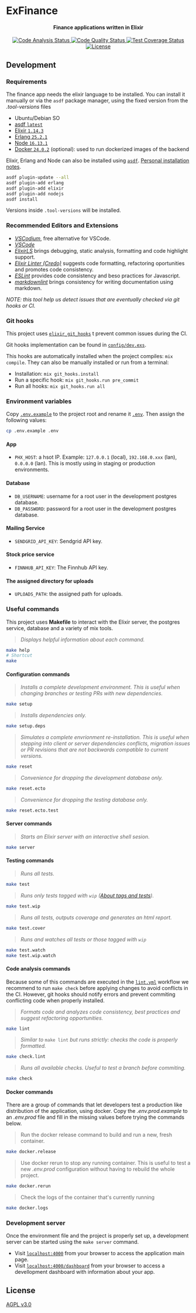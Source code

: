 # ExFinance

<h4 align="center">
  Finance applications written in Elixir
</h4>

<p align="center" style="margin-top: 14px;">
  <a href="https://github.com/sgobotta/ex_finance/actions/workflows/ci.yml">
    <img
      src="https://github.com/sgobotta/ex_finance/actions/workflows/ci.yml/badge.svg"
      alt="Code Analysis Status"
    >
  </a>
  <a
    href="https://www.codacy.com/gh/sgobotta/ex_finance/dashboard?utm_source=github.com&amp;utm_medium=referral&amp;utm_content=sgobotta/ex_finance&amp;utm_campaign=Badge_Grade"
  >
    <img
      src="https://app.codacy.com/project/badge/Grade/3e15a3b02af74d50b9b1be071ebb9110"
      alt="Code Quality Status"
      />
  </a>
  <a href="https://coveralls.io/github/sgobotta/ex_finance">
    <img
      src="https://coveralls.io/repos/github/sgobotta/ex_finance/badge.svg"
      alt="Test Coverage Status"
    />
  </a>
  <a href="https://github.com/sgobotta/ex_finance/blob/main/LICENSE">
    <img
      src="https://img.shields.io/badge/License-GPL%20v3-white.svg"
      alt="License"
    >
  </a>
</p>

## Development

### Requirements

The finance app needs the elixir language to be installed. You can install it manually or via the `asdf` package manager, using the fixed version from the *.tool-versions* files

+ Ubuntu/Debian SO
+ [asdf `latest`](https://asdf-vm.com/guide/getting-started.html#_2-download-asdf)
+ [Elixir `1.14.3`](https://elixir-lang.org/install.html)
+ [Erlang `25.2.1`](https://erlang.org/doc/installation_guide/users_guide.html)
+ [Node `16.13.1`](https://nodejs.org/es/)
+ [Docker `24.0.2`](https://docs.docker.com/desktop/install/ubuntu/) (optional): used to run dockerized images of the backend

Elixir, Erlang and Node can also be installed using [`asdf`](https://asdf-vm.com/#/core-manage-asdf?id=install). [Personal installation notes](https://gist.github.com/sgobotta/514a3e452f7bc37c558fc93a2768ccd2).

 ```bash
 asdf plugin-update --all
 asdf plugin-add erlang
 asdf plugin-add elixir
 asdf plugin-add nodejs
 asdf install
 ```

Versions inside `.tool-versions` will be installed.

### Recommended Editors and Extensions

+ [*VSCodium*](https://vscodium.com/#install), free alternative for VSCode.
+ [*VSCode*](https://code.visualstudio.com/Download)
+ [*ElixirLS*](https://marketplace.visualstudio.com/items?itemName=JakeBecker.elixir-ls) brings debugging, static analysis, formatting and code highlight support.
+ [*Elixir Linter (Credo)*](https://marketplace.visualstudio.com/items?itemName=pantajoe.vscode-elixir-credo) suggests code formatting, refactoring oportunities and promotes code consistency.
+ [*ESLint*](https://marketplace.visualstudio.com/items?itemName=dbaeumer.vscode-eslint) provides code consistency and beso practices for Javascript.
+ [*markdownlint*](https://marketplace.visualstudio.com/items?itemName=DavidAnson.vscode-markdownlint) brings consistency for writing documentation using markdown.

*NOTE: this tool help us detect issues that are eventually checked via git hooks or CI.*

### Git hooks

This project uses [`elixir_git_hooks`](https://github.com/qgadrian/elixir_git_hooks) t prevent common issues during the CI.

Git hooks implementation can be found in [`config/dev.exs`](config/dev.exs).

This hooks are automatically installed when the project compiles: `mix compile`. They can also be manually installed or run from a terminal:

+ Installation: `mix git_hooks.install`
+ Run a specific hook: `mix git_hooks.run pre_commit`
+ Run all hooks: `mix git_hooks.run all`

### Environment variables

Copy [`.env.example`](.env.example) to the project root and rename it [`.env`](.env). Then assign the following values:

```bash
cp .env.example .env
```

#### App

+ `PHX_HOST`: a hsot IP. Example: `127.0.0.1` (local), `192.168.0.xxx` (lan), `0.0.0.0` (lan). This is mostly using in staging or production environments.

#### Database

+ `DB_USERNAME`: username for a root user in the development postgres database.
+ `DB_PASSWORD`: password for a root user in the development postgres database.

#### Mailing Service

+ `SENDGRID_API_KEY`: Sendgrid API key.

#### Stock price service

+ `FINNHUB_API_KEY`: The Finnhub API key.

#### The assigned directory for uploads

+ `UPLOADS_PATH`: the assigned path for uploads.

### Useful commands

This project uses **Makefile** to interact with the Elixir server, the postgres service, database and a variety of mix tools.

> *Displays helpful information about each command.*

```bash
make help
# Shortcut
make
```

#### Configuration commands

> *Installs a complete development environment. This is useful when changing branches or testing PRs with new dependencies.*

```bash
make setup
```

> *Installs dependencies only.*

```bash
make setup.deps
```

> *Simulates a complete envrionment re-installation. This is useful when stepping into client or server dependencies conflicts, migration issues or PR revisions that are not backwards compatible to current versions.*

```bash
make reset
```

> *Convenience for dropping the development database only.*

```bash
make reset.ecto
```

> *Convenience for dropping the testing database only.*

```bash
make reset.ecto.test
```

#### Server commands

> *Starts an Elixir server with an interactive shell sesion.*

```bash
make server
```

#### Testing commands

> *Runs all tests.*

```bash
make test
```

> *Runs only tests tagged with `wip` ([About tags and tests](https://hexdocs.pm/phoenix/testing.html#running-tests-using-tags)).*

```bash
make test.wip
```

> *Runs all tests, outputs coverage and generates an html report.*

```bash
make test.cover
```

> *Runs and watches all tests or those tagged with `wip`*

```bash
make test.watch
make test.wip.watch
```

#### Code analysis commands

Because some of this commands are executed in the [`lint.yml`](.github/workflows.lint.yml) workflow we recommend to run `make check` before applying changes to avoid conflicts in the CI. However, git hooks should notify errors and prevent commiting conflicting code when properly installed.

> *Formats code and analyzes code consistency, best practices and suggest refactoring opportunities.*

```bash
make lint
```

> *Similar to* `make lint` *but runs strictly: checks the code is properly formatted.*

```bash
make check.lint
```

> *Runs all available checks. Useful to test a branch before commiting.*

```bash
make check
```

#### Docker commands

There are a group of commands that let developers test a production like distribution of the application, using docker. Copy the *.env.prod.example* to an *.env.prod* file and fill in the missing values before trying the commands below.

> Run the docker release command to build and run a new, fresh container.

```bash
make docker.release
```

> Use docker rerun to stop any running container. This is useful to test a new *.env.prod* configuration without having to rebuild the whole project.

```bash
make docker.rerun
```

> Check the logs of the container that's currently running

```bash
make docker.logs
```

### Development server

Once the environment file and the project is properly set up, a development server can be started using the `make server` command.

+ Visit [`localhost:4000`](http://localhost:4000) from your browser to access the application main page.
+ Visit [`localhost:4000/dashboard`](http://localhost:4000/dashboard/home) from your browser to access a devellopment dashboard with information about your app.

## License

[AGPL v3.0](./LICENSE)
